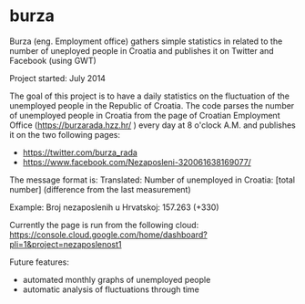 # burza
Burza (eng. Employment office) gathers simple statistics in related to the number of uneployed people in Croatia and publishes it on Twitter and Facebook (using GWT)

Project started: July 2014

The goal of this project is to have a daily statistics on the fluctuation of the unemployed people in the Republic of Croatia. 
The code parses the number of unemployed people in Croatia from the page of Croatian Employment Office (https://burzarada.hzz.hr/ ) 
every day at 8 o'clock A.M. and publishes it on the two following pages: 
  - https://twitter.com/burza_rada
  - https://www.facebook.com/Nezaposleni-320061638169077/

The message format is:
Translated:
Number of unemployed in Croatia: [total number] (difference from the last measurement)

Example: 
Broj nezaposlenih u Hrvatskoj: 157.263 (+330)

Currently the page is run from the following cloud:
https://console.cloud.google.com/home/dashboard?pli=1&project=nezaposlenost1 

Future features: 
  - automated monthly graphs of unemployed people
  - automatic analysis of fluctuations through time
